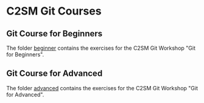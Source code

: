 # C2SM Git Courses

## Git Course for Beginners
The folder [beginner](beginner) contains the exercises for the C2SM Git Workshop "Git for Beginners".


## Git Course for Advanced
The folder [advanced](advanced) contains the exercises for the C2SM Git Workshop "Git for Advanced".
